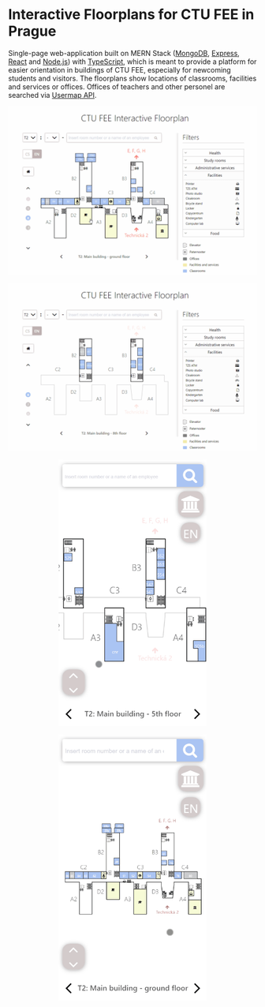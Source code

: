 # Interactive Floorplans for CTU FEE in Prague

Single-page web-application built on MERN Stack ([MongoDB](https://www.mongodb.com/), [Express](https://expressjs.com/), [React](https://reactjs.org/) and [Node.js](https://nodejs.org/en/)) with [TypeScript](https://www.typescriptlang.org/), which is meant to provide a platform for easier orientation in buildings of CTU FEE, especially for newcoming students and visitors. The floorplans show locations of classrooms, facilities and services or offices. Offices of teachers and other personel are searched via [Usermap API](https://rozvoj.fit.cvut.cz/Main/usermap-api).

<p align="center">
  <img src="./gifs/gif0.gif" width="700"/>
</p>
<p align="center">
  <img src="./gifs/gif1.gif" width="700"/>
</p>

<p align="center">
  <img src="./gifs/gif2.gif" width="300"/>
</p>

<p align="center">
  <img src="./gifs/gif3.gif" width="300"/>
</p>
